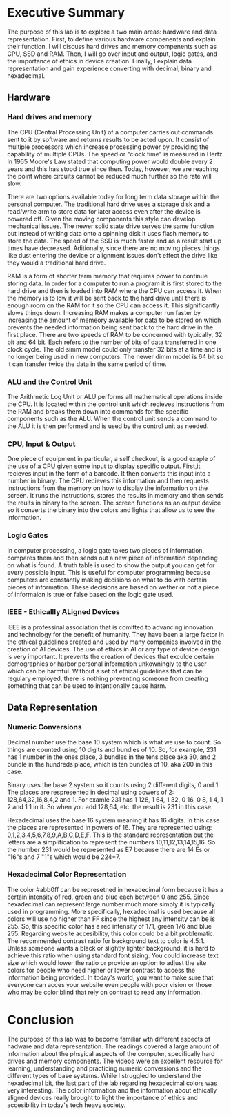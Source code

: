 # Executive Summary
The purpose of this lab is to explore a two main areas: hardware and data representation. First, to define various hardware compenents and explain their function. I will discuss hard drives and memory compenents such as CPU, SSD and RAM. Then, I will go over input and output, logic gates, and the importance of ethics in device creation. Finally, I explain data representation and gain experience converting with decimal, binary and hexadecimal. 
## Hardware
### Hard drives and memory
The CPU (Central Processing Unit) of a computer carries out commands sent to it by software and returns results to be acted upon. It consist of multiple processors which increase processing power by providing the capability of multiple CPUs. The speed or "clock time" is measured in Hertz. In 1965 Moore's Law stated that computing power would double every 2 years and this has stood true since then. Today, however, we are reaching the point where circuits cannot be reduced much further so the rate will slow. 

There are two options available today for long term data storage within the personal computer. The traditional hard drive uses a storage disk and a read/write arm to store data for later access even after the device is powered off. Given the moving components this style can develop mechanical issues. The newer solid state drive serves the same function but instead of writing data onto a spinning disk it uses flash memory to store the data. The speed of the SSD is much faster and as a result start up times have decreased. Aditionally, since there are no moving pieces things like dust entering the device or alignment issues don't effect the drive like they would a traditional hard drive.

RAM is a form of shorter term memory that requires power to continue storing data. In order for a computer to run a program it is first stored to the hard drive and then is loaded into RAM where the CPU can access it. When the memory is to low it will be sent back to the hard drive until there is enough room on the RAM for it so the CPU can access it. This significantly slows things down. Increasing RAM makes a computer run faster by increasing the amount of memeory available for data to be stored on which prevents the needed information being sent back to the hard drive in the first place. There are two speeds of RAM to be concerned with typically, 32 bit and 64 bit. Each refers to the number of bits of data transferred in one clock cycle. The old simm model could only transfer 32 bits at a time and is no longer being used in new computers. The newer dimm model is 64 bit so it can transfer twice the data in the same period of time. 
### ALU and the Control Unit
The Arithmetic Log Unit or ALU performs all mathematical operations inside the CPU. It is located within the control unit which recieves instructions from the RAM and breaks them down into commands for the specific components such as the ALU. When the control unit sends a command to the ALU it is then performed and  is used by the control unit as needed.
### CPU, Input & Output
One piece of equipment in particular, a self checkout, is a good exaple of the use of a CPU given some input to display specific output. First,it recieves input in the form of a barcode. It then converts this input into a number in binary. The CPU recieves this information and then requests instructions from the memory on how to display the information on the screen. It runs the instructions, stores the results in memory and then sends the reults in binary to the screen. The screen functions as an output device so it converts the binary into the colors and lights that allow us to see the information.
### Logic Gates
In computer processing, a logic gate takes two pieces of information, compares them and then sends out a new piece of information depending on what is found. A truth table is used to show the output you can get for every possible input. This is useful for computer programming because computers are constantly making decisions on what to do with certain pieces of information. These decisions are based on wether or not a piece of informaion is true or false based on the logic gate used.
### IEEE - Ethicallly ALigned Devices
IEEE is a professinal association that is comitted to advancing innovation and technology for the benefit of humanity. They have been a large factor in the ethical guidelines created and used by many companies involved in the creation of AI devices. The use of ethics in AI or any type of device design is very important. It prevents the creation of devices that exculde certain demographics or harbor personal information unkowningly to the user which can be harmful. Without a set of ethical guidelines that can be regulary employed, there is nothing preventing someone from creating something that can be used to intentionally cause harm.
## Data Representation
### Numeric Conversions
Decimal number use the base 10 system which is what we use to count. So things are counted using 10 digits and bundles of 10. So, for example, 231 has 1 number in the ones place, 3 bundles in the tens place aka 30, and 2 bundle in the hundreds place, which is ten bundles of 10, aka 200 in this case. 

Binary uses the base 2 system so it counts using 2 different digits, 0 and 1. The places are respresented in decimal using powers of 2: 128,64,32,16,8,4,2 and 1. For examle 231 has 1 128, 1 64, 1 32, 0 16, 0 8, 1 4, 1 2 and 1 1 in it. So when you add 128,64, etc. the result is 231 in this case. 

Hexadecimal uses the base 16 system meaning it has 16 digits. In this case the places are represented in powers of 16. They are represented using: 0,1,2,3,4,5,6,7,8,9,A,B,C,D,E,F. This is the standard representation but the letters are a simplification to represent the numbers 10,11,12,13,14,15,16. So the number 231 would be represented as E7 because there are 14 Es or "16"s and 7 "1"s which would be 224+7.
### Hexadecimal Color Representation
The color #abb0ff can be represetned in hexadecimal form because it has a certain intensity of red, green and blue each between 0 and 255. Since hexadecimal can represent large number much more simply it is typically used in programming. More specifically, hexadecimal is used because all colors will use no higher than FF since the highest any intensity can be is 255. So, this specific color has a red intensity of 171, green 176 and blue 255. Regarding website accesibility, this color could be a bit problematic. The recommended contrast ratio for background text to color is 4.5:1. Unless someone wants a black or slightly lighter background, it is hard to achieve this ratio when using standard font sizing. You could increase text size which would lower the ratio or provide an option to adjust the site colors for people who need higher or lower contrast to access the information being provided. In today's world, you want to make sure that everyone can acces your website even people with poor vision or those who may be color blind that rely on contrast to read any information. 
# Conclusion
The purpose of this lab was to become familiar wth different aspects of hadware and data representation. The readings covered a large amount of information about the phsyical aspects of the computer, specifically hard drives and memory components. The videos were an excellent resource for learning, understanding and practicing numeric conversions and the different types of base systems. While I struggled to understand the hexadecimal bit, the last part of the lab regarding hexadecimal colors was very interesting. The color information and the information about ethically aligned devices really brought to light the importance of ethics and accesibility in today's tech heavy society. 
